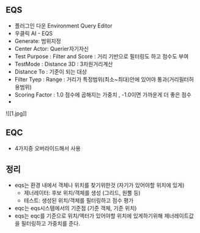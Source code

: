 ## EQS
- 플러그인 다운 Environment Query Editor
- 우클릭 AI - EQS
- Generate: 범위지정
- Center Actor: Querier자기자신
- Test Purpose : Filter and Score : 거리 기반으로 필터링도 하고 점수도 부여 
- TestMode : Distance 3D : 3차원거리계산 
- Distance To : 기준이 되는 대상 
- Filter Tyep : Range : 거리가 특정범위(최소~최대)안에 있어야 통과(거리필터허용범위) 
- Scoring Factor : 1.0 점수에 곱해지는 가중치 , -1.0이면 가까운게 더 좋은 점수
- 
![[1.jpg]]
## EQC
- 4가지중 오버라이드해서 사용



## 정리
- eqs는 환경 내에서 객체나 위치를 찾기위한것 (자기가 있어야할 위치에 있게)
	- 제너레이터: 후보 위치/객체를 생성 (그리드, 원뿔 등)
	- 테스트: 생성된 위치/객체를 필터링하고 점수 평가
- eqc는 eqs시스템에서의 기준점 (기준 객체, 기준 위치)
- eqs는 eqc를 기준으로 위치/액터가 있어야할 위치에 있게하기위해 제너레이트값을 필터링하고 가중치를 준다.


